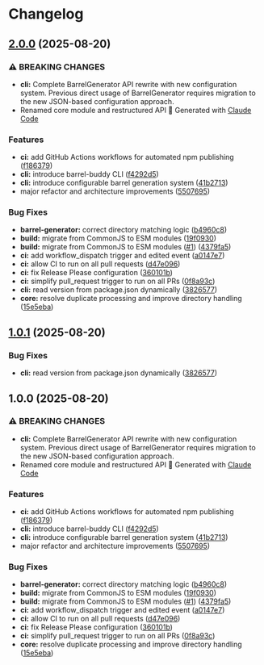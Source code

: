 # Changelog

## [2.0.0](https://github.com/marcioaltoe/barrel-craft/compare/v1.0.1...v2.0.0) (2025-08-20)


### ⚠ BREAKING CHANGES

* **cli:** Complete BarrelGenerator API rewrite with new configuration system. Previous direct usage of BarrelGenerator requires migration to the new JSON-based configuration approach.
* Renamed core module and restructured API 🤖 Generated with [Claude Code](https://claude.ai/code)

### Features

* **ci:** add GitHub Actions workflows for automated npm publishing ([f186379](https://github.com/marcioaltoe/barrel-craft/commit/f186379f3bb76c212c30cf2361da8e4c7d55897b))
* **cli:** introduce barrel-buddy CLI ([f4292d5](https://github.com/marcioaltoe/barrel-craft/commit/f4292d52978c694f258d981c39e47cd20c808cd2))
* **cli:** introduce configurable barrel generation system ([41b2713](https://github.com/marcioaltoe/barrel-craft/commit/41b2713f0fd489c21422ee8d74b829e922dda833))
* major refactor and architecture improvements ([5507695](https://github.com/marcioaltoe/barrel-craft/commit/55076959aad19740b1d28fb6d04fc4603f3b1089))


### Bug Fixes

* **barrel-generator:** correct directory matching logic ([b4960c8](https://github.com/marcioaltoe/barrel-craft/commit/b4960c83973f374401fb414c155f8a201c655b1a))
* **build:** migrate from CommonJS to ESM modules ([19f0930](https://github.com/marcioaltoe/barrel-craft/commit/19f0930b58351c97c0a743af36a665d2c2d39ea8))
* **build:** migrate from CommonJS to ESM modules ([#1](https://github.com/marcioaltoe/barrel-craft/issues/1)) ([4379fa5](https://github.com/marcioaltoe/barrel-craft/commit/4379fa5f91b44f552b067d70fab2c0b08e5ebfce))
* **ci:** add workflow_dispatch trigger and edited event ([a0147e7](https://github.com/marcioaltoe/barrel-craft/commit/a0147e79aa491b1aa4f82fcf80c5b69cda7b8c6b))
* **ci:** allow CI to run on all pull requests ([d47e096](https://github.com/marcioaltoe/barrel-craft/commit/d47e096e7c8ec23bfa4a7e0fde5113cbd88db73a))
* **ci:** fix Release Please configuration ([360101b](https://github.com/marcioaltoe/barrel-craft/commit/360101bc5cefd712e7253e03bc689507870cb3b6))
* **ci:** simplify pull_request trigger to run on all PRs ([0f8a93c](https://github.com/marcioaltoe/barrel-craft/commit/0f8a93cb5df1c4ca8e2d05e7fa5ddacd324de1a4))
* **cli:** read version from package.json dynamically ([3826577](https://github.com/marcioaltoe/barrel-craft/commit/3826577332b1c33e0e67a9627bcd704c0d942ad0))
* **core:** resolve duplicate processing and improve directory handling ([15e5eba](https://github.com/marcioaltoe/barrel-craft/commit/15e5eba7dc30066bc9f9080603766d89e0170baf))

## [1.0.1](https://github.com/marcioaltoe/barrel-craft/compare/v1.0.0...v1.0.1) (2025-08-20)


### Bug Fixes

* **cli:** read version from package.json dynamically ([3826577](https://github.com/marcioaltoe/barrel-craft/commit/3826577332b1c33e0e67a9627bcd704c0d942ad0))

## 1.0.0 (2025-08-20)


### ⚠ BREAKING CHANGES

* **cli:** Complete BarrelGenerator API rewrite with new configuration system. Previous direct usage of BarrelGenerator requires migration to the new JSON-based configuration approach.
* Renamed core module and restructured API 🤖 Generated with [Claude Code](https://claude.ai/code)

### Features

* **ci:** add GitHub Actions workflows for automated npm publishing ([f186379](https://github.com/marcioaltoe/barrel-craft/commit/f186379f3bb76c212c30cf2361da8e4c7d55897b))
* **cli:** introduce barrel-buddy CLI ([f4292d5](https://github.com/marcioaltoe/barrel-craft/commit/f4292d52978c694f258d981c39e47cd20c808cd2))
* **cli:** introduce configurable barrel generation system ([41b2713](https://github.com/marcioaltoe/barrel-craft/commit/41b2713f0fd489c21422ee8d74b829e922dda833))
* major refactor and architecture improvements ([5507695](https://github.com/marcioaltoe/barrel-craft/commit/55076959aad19740b1d28fb6d04fc4603f3b1089))


### Bug Fixes

* **barrel-generator:** correct directory matching logic ([b4960c8](https://github.com/marcioaltoe/barrel-craft/commit/b4960c83973f374401fb414c155f8a201c655b1a))
* **build:** migrate from CommonJS to ESM modules ([19f0930](https://github.com/marcioaltoe/barrel-craft/commit/19f0930b58351c97c0a743af36a665d2c2d39ea8))
* **build:** migrate from CommonJS to ESM modules ([#1](https://github.com/marcioaltoe/barrel-craft/issues/1)) ([4379fa5](https://github.com/marcioaltoe/barrel-craft/commit/4379fa5f91b44f552b067d70fab2c0b08e5ebfce))
* **ci:** add workflow_dispatch trigger and edited event ([a0147e7](https://github.com/marcioaltoe/barrel-craft/commit/a0147e79aa491b1aa4f82fcf80c5b69cda7b8c6b))
* **ci:** allow CI to run on all pull requests ([d47e096](https://github.com/marcioaltoe/barrel-craft/commit/d47e096e7c8ec23bfa4a7e0fde5113cbd88db73a))
* **ci:** fix Release Please configuration ([360101b](https://github.com/marcioaltoe/barrel-craft/commit/360101bc5cefd712e7253e03bc689507870cb3b6))
* **ci:** simplify pull_request trigger to run on all PRs ([0f8a93c](https://github.com/marcioaltoe/barrel-craft/commit/0f8a93cb5df1c4ca8e2d05e7fa5ddacd324de1a4))
* **core:** resolve duplicate processing and improve directory handling ([15e5eba](https://github.com/marcioaltoe/barrel-craft/commit/15e5eba7dc30066bc9f9080603766d89e0170baf))

